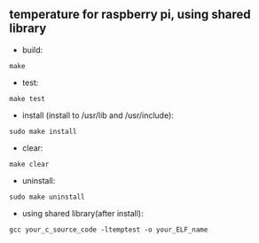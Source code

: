 ## temperature for raspberry pi, using shared library 

- build:
```
make
```

- test:
```
make test
```

- install (install to /usr/lib and /usr/include):
```
sudo make install
```

- clear:
```
make clear
```

- uninstall:
```
sudo make uninstall
```

- using shared library(after install):
```
gcc your_c_source_code -ltemptest -o your_ELF_name
```
